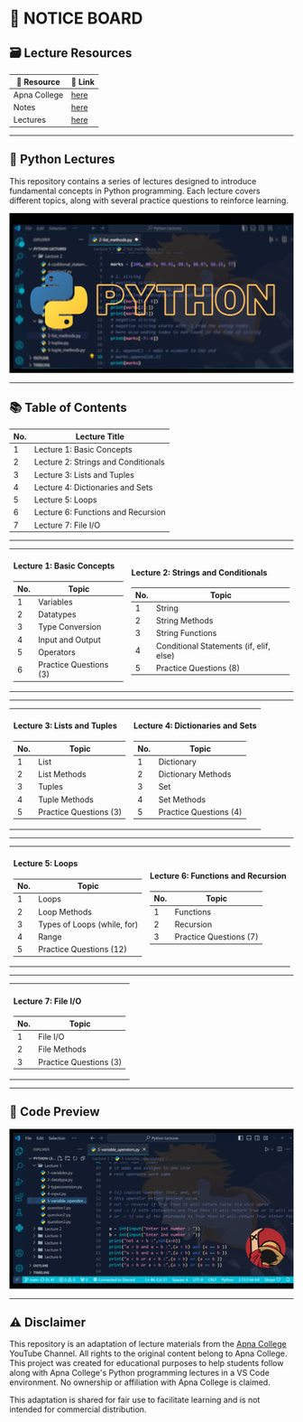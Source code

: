 # 📌 NOTICE BOARD

## 🗃️ Lecture Resources

|📂 Resource  | 🔗 Link |
|------------|------|
| Apna College | [here](https://www.youtube.com/@ApnaCollegeOfficial) |
| Notes      | [here](https://drive.google.com/drive/folders/1LahwPSc6f9nkxBiRrz6LFUzkrg-Kzvov?usp=sharing) |
| Lectures   | [here](https://youtube.com/playlist?list=PLGjplNEQ1it8-0CmoljS5yeV-GlKSUEt0&si=Q4f6_RguRBNUCHn-) |

---

## 🐍 Python Lectures

This repository contains a series of lectures designed to introduce fundamental concepts in Python programming. Each lecture covers different topics, along with several practice questions to reinforce learning.

![Image Alt](https://github.com/rishizip/python-lectures/blob/16def3fe01c5fc62ad2f2c2c6336c628534dbd60/PYTHON%202.0.png)

---

## 📚 Table of Contents

| No. | Lecture Title                          |
|-----|----------------------------------------|
| 1   | Lecture 1: Basic Concepts              |
| 2   | Lecture 2: Strings and Conditionals    |
| 3   | Lecture 3: Lists and Tuples            |
| 4   | Lecture 4: Dictionaries and Sets       |
| 5   | Lecture 5: Loops                       |
| 6   | Lecture 6: Functions and Recursion     |
| 7   | Lecture 7: File I/O                    |


---

<table>
  <tr>
    <td>

#### Lecture 1: Basic Concepts

| No. | Topic             |
|-----|-------------------|
| 1   | Variables         |
| 2   | Datatypes         |
| 3   | Type Conversion   |
| 4   | Input and Output  |
| 5   | Operators         |
| 6   | Practice Questions (3) |

</td>
    <td>

#### Lecture 2: Strings and Conditionals

| No. | Topic                     |
|-----|---------------------------|
| 1   | String                    |
| 2   | String Methods            |
| 3   | String Functions          |
| 4   | Conditional Statements (if, elif, else) |
| 5   | Practice Questions (8)    |

</td>
  </tr>
</table>

---

<table>
  <tr>
    <td>

#### Lecture 3: Lists and Tuples

| No. | Topic           |
|-----|-----------------|
| 1   | List            |
| 2   | List Methods    |
| 3   | Tuples          |
| 4   | Tuple Methods   |
| 5   | Practice Questions (3) |

</td>
    <td>

#### Lecture 4: Dictionaries and Sets

| No. | Topic           |
|-----|-----------------|
| 1   | Dictionary      |
| 2   | Dictionary Methods |
| 3   | Set             |
| 4   | Set Methods     |
| 5   | Practice Questions (4) |

</td>
  </tr>
</table>

---

<table>
  <tr>
    <td>

#### Lecture 5: Loops

| No. | Topic                 |
|-----|-----------------------|
| 1   | Loops                 |
| 2   | Loop Methods          |
| 3   | Types of Loops (while, for) |
| 4   | Range                 |
| 5   | Practice Questions (12) |

</td>
    <td>

#### Lecture 6: Functions and Recursion

| No. | Topic           |
|-----|-----------------|
| 1   | Functions       |
| 2   | Recursion       |
| 3   | Practice Questions (7) |

</td>
  </tr>
</table>

---

<table>
  <tr>
    <td>

#### Lecture 7: File I/O

| No. | Topic           |
|-----|-----------------|
| 1   | File I/O        |
| 2   | File Methods    |
| 3   | Practice Questions (3) |

</td>
  </tr>
</table>

---

## 👀 Code Preview

![Image Alt](https://github.com/rishizip/python-lectures/blob/b69cf6aaa1189615b2723ed16a26a97285ec9891/Untitled%20design.png)

---

## ⚠️ Disclaimer

This repository is an adaptation of lecture materials from the [Apna College](https://www.youtube.com/@ApnaCollegeOfficial) YouTube Channel. All rights to the original content belong to Apna College. This project was created for educational purposes to help students follow along with Apna College's Python programming lectures in a VS Code environment. 
No ownership or affiliation with Apna College is claimed. 

This adaptation is shared for fair use to facilitate learning and is not intended for commercial distribution.


